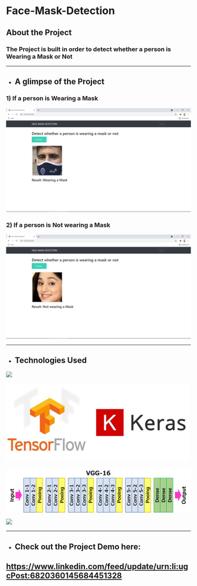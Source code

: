# Face-Mask-Detection

## About the Project

### The Project is built in order to detect whether a person is Wearing a Mask or Not
---
* ## A glimpse of the Project

### 1) If a person is Wearing a Mask

![alt text](https://github.com/GauravK1997/Face-Mask-Detection/blob/master/images/Face%20Mask%20Detection%20-%20With%20Mask.png)

### 2) If a person is Not wearing a Mask

![alt text](https://github.com/GauravK1997/Face-Mask-Detection/blob/master/images/Face%20Mask%20Detection%20-%20Without%20Mask.png)

---

* ## Technologies Used

[<img target="_blank" src="https://forthebadge.com/images/badges/made-with-python.svg">](https://www.python.org/)

[<img target="_blank" src="https://github.com/GauravK1997/Face-Mask-Detection/blob/master/images/tensorflow%20keras.jpeg" width=500>](https://www.tensorflow.org/)

<img target="_blank" src="https://github.com/GauravK1997/Face-Mask-Detection/blob/master/images/vgg16%20image.png" width=900>

[<img target="_blank" src="https://flask.palletsprojects.com/en/1.1.x/_images/flask-logo.png" width=270>](https://flask.palletsprojects.com/en/1.1.x/)

---

* ## Check out the Project Demo here: 

## https://www.linkedin.com/feed/update/urn:li:ugcPost:6820360145684451328
